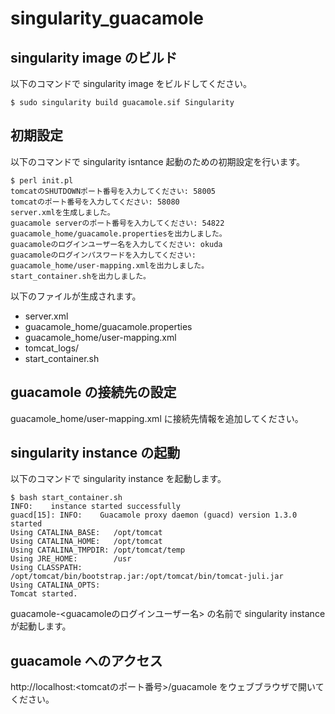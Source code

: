 # singularity_guacamole
## singularity image のビルド
以下のコマンドで singularity image をビルドしてください。
```
$ sudo singularity build guacamole.sif Singularity
```
## 初期設定
以下のコマンドで singularity isntance 起動のための初期設定を行います。
```
$ perl init.pl 
tomcatのSHUTDOWNポート番号を入力してください: 58005
tomcatのポート番号を入力してください: 58080
server.xmlを生成しました。
guacamole serverのポート番号を入力してください: 54822
guacamole_home/guacamole.propertiesを出力しました。
guacamoleのログインユーザー名を入力してください: okuda
guacamoleのログインパスワードを入力してください: 
guacamole_home/user-mapping.xmlを出力しました。
start_container.shを出力しました。
```
以下のファイルが生成されます。
- server.xml
- guacamole_home/guacamole.properties
- guacamole_home/user-mapping.xml
- tomcat_logs/
- start_container.sh

## guacamole の接続先の設定
guacamole_home/user-mapping.xml に接続先情報を追加してください。

## singularity instance の起動
以下のコマンドで singularity instance を起動します。
```
$ bash start_container.sh
INFO:    instance started successfully
guacd[15]: INFO:	Guacamole proxy daemon (guacd) version 1.3.0 started
Using CATALINA_BASE:   /opt/tomcat
Using CATALINA_HOME:   /opt/tomcat
Using CATALINA_TMPDIR: /opt/tomcat/temp
Using JRE_HOME:        /usr
Using CLASSPATH:       /opt/tomcat/bin/bootstrap.jar:/opt/tomcat/bin/tomcat-juli.jar
Using CATALINA_OPTS:   
Tomcat started.
```
guacamole-<guacamoleのログインユーザー名> の名前で singularity instance が起動します。

## guacamole へのアクセス
http://localhost:<tomcatのポート番号>/guacamole をウェブブラウザで開いてください。

